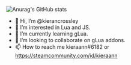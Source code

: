 ![Anurag's GitHub stats](https://github-readme-stats.vercel.app/api?username=kierancrossley&theme=ayu-mirage&show_icons=true)

- 👋 Hi, I’m @kierancrossley
- 👀 I’m interested in Lua and JS.
- 🌱 I’m currently learning gLua.
- 💞️ I’m looking to collaborate on gLua addons.
- 📫 How to reach me kieraann#6182 or https://steamcommunity.com/id/kieraann
